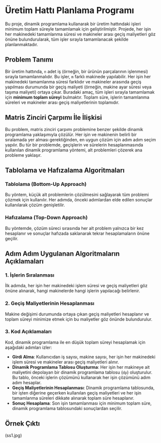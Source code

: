 # Üretim Hattı Planlama Programı

Bu proje, dinamik programlama kullanarak bir üretim hattındaki işleri minimum toplam süreyle tamamlamak için geliştirilmiştir. Projede, her işin her makinedeki tamamlanma süresi ve makineler arası geçiş maliyetleri göz önüne bulundurularak, tüm işler sırayla tamamlanacak şekilde planlanmaktadır.

## Problem Tanımı

Bir üretim hattında, `n` adet iş (örneğin, bir ürünün parçalarının işlenmesi) sırayla tamamlanmalıdır. Bu işler, `m` farklı makinede yapılabilir. Her işin her makinedeki tamamlanma süresi farklıdır ve makineler arasında geçiş yapılması durumunda bir geçiş maliyeti (örneğin, makine ayar süresi veya taşıma maliyeti) ortaya çıkar. Buradaki amaç, tüm işleri sırayla tamamlamak için **minimum toplam süreyi** bulmaktır. Toplam süre, işlerin tamamlanma süreleri ve makineler arası geçiş maliyetlerinin toplamıdır.

## Matris Zinciri Çarpımı İle İlişkisi

Bu problem, matris zinciri çarpımı problemine benzer şekilde dinamik programlama yaklaşımıyla çözülür. Her işin ve makinenin belirli bir sıralamada yer alması gerektiğinden, en uygun çözüm için adım adım seçim yapılır. Bu tür bir problemde, geçişlerin ve sürelerin hesaplanmasında kullanılan dinamik programlama yöntemi, alt problemleri çözerek ana probleme yaklaşır.

## Tablolama ve Hafızalama Algoritmaları

### Tablolama (Bottom-Up Approach)
Bu yöntem, küçük alt problemlerin çözülmesini sağlayarak tüm problemi çözmek için kullanılır. Her adımda, önceki adımlardan elde edilen sonuçlar kullanılarak çözüm genişletilir.

### Hafızalama (Top-Down Approach)
Bu yöntemde, çözüm süreci sırasında her alt problem yalnızca bir kez hesaplanır ve sonuçlar hafızada saklanarak tekrar hesaplamaların önüne geçilir.

## Adım Adım Uygulanan Algoritmaların Açıklamaları

### 1. İşlerin Sıralanması
İlk adımda, her işin her makinedeki işlem süresi ve geçiş maliyetleri göz önüne alınarak, hangi makinelerde hangi işlerin yapılacağı belirlenir.

### 2. Geçiş Maliyetlerinin Hesaplanması
Makine değişimi durumunda ortaya çıkan geçiş maliyetleri hesaplanır ve toplam süreyi minimize etmek için bu maliyetler göz önünde bulundurulur.

### 3. Kod Açıklamaları

Kod, dinamik programlama ile en düşük toplam süreyi hesaplamak için aşağıdaki adımları izler:

- **Girdi Alma**: Kullanıcıdan iş sayısı, makine sayısı, her işin her makinedeki işlem süresi ve makineler arası geçiş maliyetleri alınır.
- **Dinamik Programlama Tablosu Oluşturma**: Her işin her makineye ait maliyetini depolayan bir dinamik programlama tablosu (`dp`) oluşturulur. Bu tablo, önceki işlerin çözümünü kullanarak her işin çözümünü adım adım hesaplar.
- **Geçiş Maliyetlerinin Hesaplanması**: Dinamik programlama tablosunda, bir işten diğerine geçerken kullanılan geçiş maliyetleri ve her işin tamamlanma süreleri dikkate alınarak toplam süre hesaplanır.
- **Sonuç Hesaplama**: Son işin tamamlanması için minimum toplam süre, dinamik programlama tablosundaki sonuçlardan seçilir.

## Örnek Çıktı

(ss1.jpg)